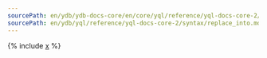 ```yaml
---
sourcePath: en/ydb/ydb-docs-core/en/core/yql/reference/yql-docs-core-2/syntax/replace_into.md
sourcePath: en/ydb/yql/reference/yql-docs-core-2/syntax/replace_into.md
---
```



{% include [x](_includes/replace_into.md) %}

